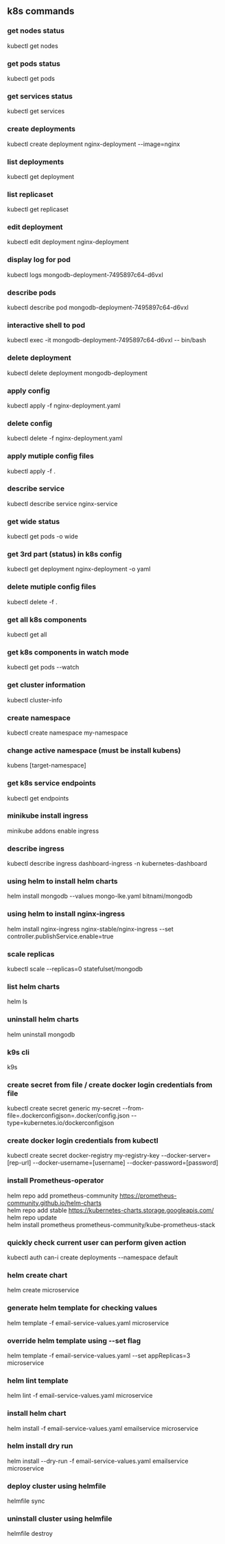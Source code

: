 ## k8s commands

### get nodes status
kubectl get nodes

### get pods status
kubectl get pods

### get services status
kubectl get services

### create deployments
kubectl create deployment nginx-deployment --image=nginx

### list deployments
kubectl get deployment

### list replicaset
kubectl get replicaset

### edit deployment
kubectl edit deployment nginx-deployment

### display log for pod
kubectl logs mongodb-deployment-7495897c64-d6vxl

### describe pods
kubectl describe pod mongodb-deployment-7495897c64-d6vxl

### interactive shell to pod
kubectl exec -it mongodb-deployment-7495897c64-d6vxl -- bin/bash

### delete deployment
kubectl delete deployment mongodb-deployment

### apply config
kubectl apply -f nginx-deployment.yaml 

### delete config
kubectl delete -f nginx-deployment.yaml 

### apply mutiple config files
kubectl apply -f .

### describe service
kubectl describe service nginx-service

### get wide status
kubectl get pods -o wide

### get 3rd part (status) in k8s config
kubectl get deployment nginx-deployment -o yaml

### delete mutiple config files
kubectl delete -f .

### get all k8s components
kubectl get all

### get k8s components in watch mode
kubectl get pods --watch

### get cluster information
kubectl cluster-info

### create namespace
kubectl create namespace my-namespace

### change active namespace (must be install kubens)
kubens [target-namespace]

### get k8s service endpoints
kubectl get endpoints

### minikube install ingress
minikube addons enable ingress 

### describe ingress
kubectl describe ingress dashboard-ingress -n kubernetes-dashboard

### using helm to install helm charts
helm install mongodb --values mongo-lke.yaml bitnami/mongodb

### using helm to install nginx-ingress
helm install nginx-ingress nginx-stable/nginx-ingress --set controller.publishService.enable=true

### scale replicas
kubectl scale --replicas=0 statefulset/mongodb

### list helm charts
helm ls

### uninstall helm charts
helm uninstall mongodb

### k9s cli
k9s

### create secret from file / create docker login credentials from file
kubectl create secret generic my-secret --from-file=.dockerconfigjson=.docker/config.json --type=kubernetes.io/dockerconfigjson

### create docker login credentials from kubectl
kubectl create secret docker-registry my-registry-key --docker-server=[rep-url] --docker-username=[username] --docker-password=[password]


### install Prometheus-operator
helm repo add prometheus-community https://prometheus-community.github.io/helm-charts <br>
helm repo add stable https://kubernetes-charts.storage.googleapis.com/ <br>
helm repo update <br>
helm install prometheus prometheus-community/kube-prometheus-stack

### quickly check current user can perform given action
kubectl auth can-i create deployments --namespace default

### helm create chart
helm create microservice

### generate helm template for checking values
helm template -f email-service-values.yaml microservice

### override helm template using  --set flag
helm template -f email-service-values.yaml --set appReplicas=3 microservice

### helm lint template
helm lint -f email-service-values.yaml microservice

### install helm chart
helm install -f email-service-values.yaml emailservice microservice  

### helm install dry run
helm install --dry-run -f email-service-values.yaml emailservice microservice  

### deploy cluster using helmfile
helmfile sync

### uninstall cluster using helmfile
helmfile destroy
